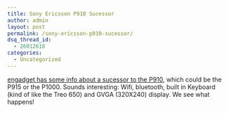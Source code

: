 ```yaml
---
title: Sony Ericsson P910 Sucessor
author: admin
layout: post
permalink: /sony-ericsson-p910-sucessor/
dsq_thread_id:
  - 26012618
categories:
  - Uncategorized
---
```

[engadget has some info about a sucessor to the P910][1], which could be the P915 or the P1000. Sounds interesting: Wifi, bluetooth, built in Keyboard (kind of like the Treo 650) and GVGA (320X240) display. We see what happens!

 [1]: http://www.engadget.com/entry/1234000513033563/